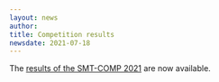 ```yaml
---
layout: news
author:
title: Competition results
newsdate: 2021-07-18
---
```


The [results of the SMT-COMP 2021](/2021/results.html) are now available.
